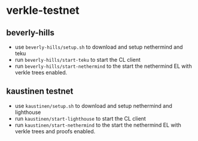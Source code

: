 # verkle-testnet

## beverly-hills
- use `beverly-hills/setup.sh` to download and setup nethermind and teku
- run `beverly-hills/start-teku` to start the CL client
- run `beverly-hills/start-nethermind` to the start the nethermind EL with verkle trees enabled.

## kaustinen testnet
- use `kaustinen/setup.sh` to download and setup nethermind and lighthouse
- run `kaustinen/start-lighthouse` to start the CL client
- run `kaustinen/start-nethermind` to the start the nethermind EL with verkle trees and proofs enabled.

